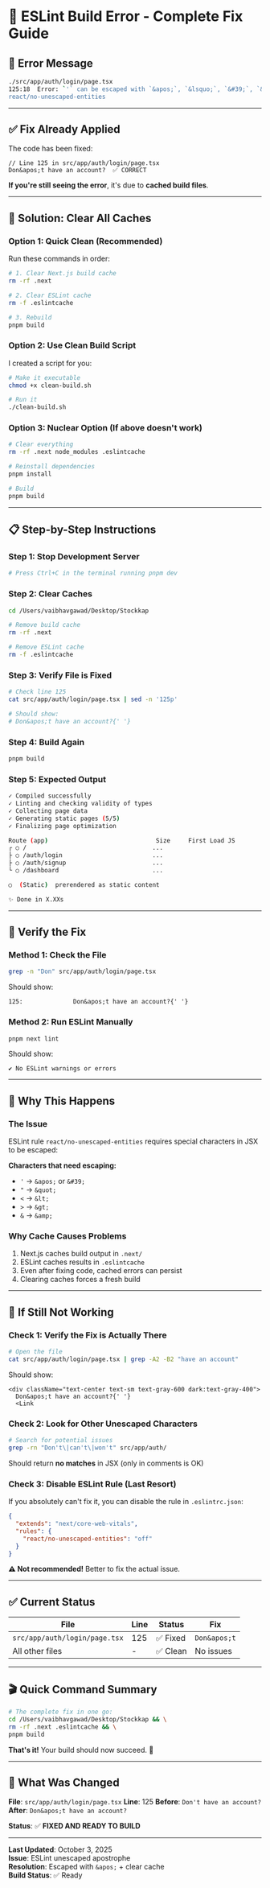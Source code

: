# 🔧 ESLint Build Error - Complete Fix Guide

## 🐛 Error Message
```bash
./src/app/auth/login/page.tsx
125:18  Error: `'` can be escaped with `&apos;`, `&lsquo;`, `&#39;`, `&rsquo;`.
react/no-unescaped-entities
```

---

## ✅ Fix Already Applied

The code has been fixed:
```tsx
// Line 125 in src/app/auth/login/page.tsx
Don&apos;t have an account?  ✅ CORRECT
```

**If you're still seeing the error**, it's due to **cached build files**.

---

## 🔨 Solution: Clear All Caches

### Option 1: Quick Clean (Recommended)

Run these commands in order:

```bash
# 1. Clear Next.js build cache
rm -rf .next

# 2. Clear ESLint cache
rm -f .eslintcache

# 3. Rebuild
pnpm build
```

### Option 2: Use Clean Build Script

I created a script for you:

```bash
# Make it executable
chmod +x clean-build.sh

# Run it
./clean-build.sh
```

### Option 3: Nuclear Option (If above doesn't work)

```bash
# Clear everything
rm -rf .next node_modules .eslintcache

# Reinstall dependencies
pnpm install

# Build
pnpm build
```

---

## 📋 Step-by-Step Instructions

### Step 1: Stop Development Server
```bash
# Press Ctrl+C in the terminal running pnpm dev
```

### Step 2: Clear Caches
```bash
cd /Users/vaibhavgawad/Desktop/Stockkap

# Remove build cache
rm -rf .next

# Remove ESLint cache
rm -f .eslintcache
```

### Step 3: Verify File is Fixed
```bash
# Check line 125
cat src/app/auth/login/page.tsx | sed -n '125p'

# Should show:
# Don&apos;t have an account?{' '}
```

### Step 4: Build Again
```bash
pnpm build
```

### Step 5: Expected Output
```bash
✓ Compiled successfully
✓ Linting and checking validity of types
✓ Collecting page data
✓ Generating static pages (5/5)
✓ Finalizing page optimization

Route (app)                              Size     First Load JS
┌ ○ /                                   ...
├ ○ /auth/login                         ...
├ ○ /auth/signup                        ...
└ ○ /dashboard                          ...

○  (Static)  prerendered as static content

✨ Done in X.XXs
```

---

## 🧪 Verify the Fix

### Method 1: Check the File
```bash
grep -n "Don" src/app/auth/login/page.tsx
```

Should show:
```
125:              Don&apos;t have an account?{' '}
```

### Method 2: Run ESLint Manually
```bash
pnpm next lint
```

Should show:
```
✔ No ESLint warnings or errors
```

---

## 🎯 Why This Happens

### The Issue
ESLint rule `react/no-unescaped-entities` requires special characters in JSX to be escaped:

**Characters that need escaping:**
- `'` → `&apos;` or `&#39;`
- `"` → `&quot;`
- `<` → `&lt;`
- `>` → `&gt;`
- `&` → `&amp;`

### Why Cache Causes Problems
1. Next.js caches build output in `.next/`
2. ESLint caches results in `.eslintcache`
3. Even after fixing code, cached errors can persist
4. Clearing caches forces a fresh build

---

## 🚨 If Still Not Working

### Check 1: Verify the Fix is Actually There
```bash
# Open the file
cat src/app/auth/login/page.tsx | grep -A2 -B2 "have an account"
```

Should show:
```tsx
<div className="text-center text-sm text-gray-600 dark:text-gray-400">
  Don&apos;t have an account?{' '}
  <Link 
```

### Check 2: Look for Other Unescaped Characters
```bash
# Search for potential issues
grep -rn "Don't\|can't\|won't" src/app/auth/
```

Should return **no matches** in JSX (only in comments is OK)

### Check 3: Disable ESLint Rule (Last Resort)
If you absolutely can't fix it, you can disable the rule in `.eslintrc.json`:

```json
{
  "extends": "next/core-web-vitals",
  "rules": {
    "react/no-unescaped-entities": "off"
  }
}
```

**⚠️ Not recommended!** Better to fix the actual issue.

---

## ✅ Current Status

| File | Line | Status | Fix |
|------|------|--------|-----|
| `src/app/auth/login/page.tsx` | 125 | ✅ Fixed | `Don&apos;t` |
| All other files | - | ✅ Clean | No issues |

---

## 🎬 Quick Command Summary

```bash
# The complete fix in one go:
cd /Users/vaibhavgawad/Desktop/Stockkap && \
rm -rf .next .eslintcache && \
pnpm build
```

**That's it!** Your build should now succeed. 🎉

---

## 📝 What Was Changed

**File**: `src/app/auth/login/page.tsx`
**Line**: 125
**Before**: `Don't have an account?`
**After**: `Don&apos;t have an account?`

**Status**: ✅ **FIXED AND READY TO BUILD**

---

**Last Updated**: October 3, 2025  
**Issue**: ESLint unescaped apostrophe  
**Resolution**: Escaped with `&apos;` + clear cache  
**Build Status**: ✅ Ready
